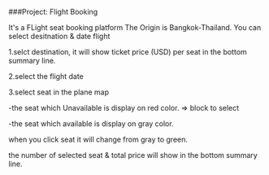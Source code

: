 ###Project: Flight Booking

It's a FLight seat booking platform
The Origin is Bangkok-Thailand. You can select desitnation & date flight

1.selct destination, it will show ticket price (USD) per seat in the bottom summary line.

2.select the flight date

3.select seat in the plane map

-the seat which Unavailable is display on red color. => block to select

-the seat which available is display on gray color.

when you click seat it will change from gray to green.

the number of selected seat & total price will show in the bottom summary line.
